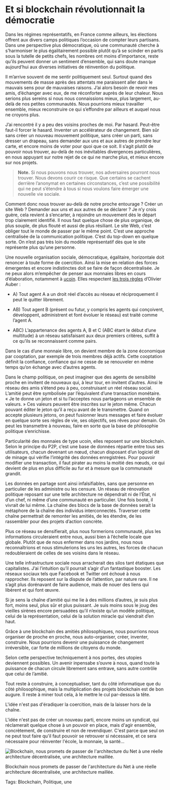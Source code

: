 # Et si blockchain révolutionnait la démocratie

Dans les régimes représentatifs, en France comme ailleurs, les élections offrent aux divers camps politiques l’occasion de compter leurs partisans. Dans une perspective plus démocratique, où une communauté cherche à s’harmoniser le plus égalitairement possible plutôt qu’à se scinder en partis sous la tutelle de petits chefs, les nombres ont moins d’importance, reste qu’ils peuvent donner un sentiment d’ensemble, qui sans doute manque aujourd’hui aux diverses initiatives de réinvention du politique.

Il m’arrive souvent de me sentir politiquement seul. Surtout quand des mouvements de masse après des attentats me paraissent aller dans le mauvais sens pour de mauvaises raisons. J’ai alors besoin de revoir mes amis, d’échanger avec eux, de me réconforter auprès de leur chaleur. Nous serions plus sereins si nous nous connaissions mieux, plus largement, au-delà de nos petites communautés. Nous pourrions mieux travailler ensemble, mieux reconstruire ce qui s’effondre par ailleurs et auquel nous ne croyons plus.

J’ai rencontré il y a peu des voisins proches de moi. Par hasard. Peut-être faut-il forcer le hasard. Inventer un accélérateur de changement. Bien sûr sans créer un nouveau mouvement politique, sans créer un parti, sans dresser un drapeau, sans demander aux uns et aux autres de prendre leur carte, et encore moins de voter pour quoi que ce soit. Il s’agit plutôt de pouvoir nous trouver, au-delà de nos inévitables divergences particulières, en nous appuyant sur notre rejet de ce qui ne marche plus, et mieux encore sur nos projets.

> **Note.** Si nous pouvons nous trouver, nos adversaires pourront nous trouver. Nous devons courir ce risque. Que certains se cachent derrière l’anonymat en certaines circonstances, c’est une possibilité qui ne peut s’étendre à tous si nous voulons faire émerger une nouvelle vie sociale.

Comment donc nous trouver au-delà de notre proche entourage ? Créer un site Web ? Demander aux uns et aux autres de se déclarer ? Je n’y crois guère, cela revient à s’encarter, à rejoindre un mouvement dès le départ trop clairement identifié. Il nous faut quelque chose de plus organique, de plus souple, de plus flouté et aussi de plus résiliant. Le site Web, c’est obliger tout le monde de passer par le même point. C’est une approche centralisée de la communication politique. C’est du top-down en quelque sorte. On n’est pas très loin du modèle représentatif dès que le site représente plus qu’une personne.

Une nouvelle organisation sociale, démocratique, égalitaire, horizontale doit renoncer à toute forme de coercition. Ainsi la mise en relation des forces émergentes et encore indistinctes doit se faire de façon décentralisée. Je ne peux alors m’empêcher de penser aux monnaies libres en cours d’élaboration, notamment à [ucoin](http://www.ucoin.fr/). Elles respectent [les trois règles](http://perspective-numerique.net/wakka.php?wiki=UnManifesteMonnaieP2P) d’Olivier Auber :

- A) Tout agent A a un droit réel d’accès au réseau et réciproquement il peut le quitter librement.

- AB) Tout agent B (présent ou futur, y compris les agents qui conçoivent, développent, administrent et font évoluer le réseau) est traité comme l’agent A.

- ABC) L’appartenance des agents A, B et C (ABC étant le début d’une multitude) à un réseau satisfaisant aux deux premiers critères, suffit à ce qu’ils se reconnaissent comme pairs.

Dans le cas d’une monnaie libre, on devient membre de la zone économique par cooptation, par exemple de trois membres déjà actifs. Cette cooptation définit la confiance, confiance qui ne cesse de se renouveler en même temps qu’on échange avec d’autres agents.

Dans le champ politique, on peut imaginer que des agents de sensibilité proche en invitent de nouveaux qui, à leur tour, en invitent d’autres. Ainsi le réseau des amis s’étend peu à peu, construisant un réel réseau social. L’amitié peut être symbolisée par l’équivalent d’une transaction monétaire. « Je te donne un jeton et si tu l’acceptes nous partageons un ensemble de valeurs. » Ces valeurs peuvent être inscrites sur le jeton même. Chacun pouvant éditer le jeton qu’il a reçu avant de le transmettre. Quand on accepte plusieurs jetons, on peut fusionner leurs messages et faire évoluer en quelque sorte ses règles de vie, ses objectifs, ses rêves pour demain. On peut les transmettre à nouveau, faire en sorte que la base de philosophie politique s’enrichisse.

Particularité des monnaies de type ucoin, elles reposent sur une blockchain. Selon le principe du P2P, c’est une base de données répartie entre tous ses utilisateurs, chacun devenant un nœud, chacun disposant d’un logiciel dit de minage qui vérifie l’intégrité des données enregistrées. Pour pouvoir modifier une transaction, il faut pirater au moins la moitié des nœuds, ce qui devient de plus en plus difficile au fur et à mesure que la communauté grandit.

Les données en partage sont ainsi infalsifiables, sans que personne en particulier de les administre ou les censure. Un réseau de rénovation politique reposant sur une telle architecture ne dépendrait ni de l’État, ni d’un chef, ni même d’une communauté en particulier. Une fois booté, il vivrait de lui même. La chaîne des blocs de la base de données serait la métaphore de la chaîne des individus interconnectés. Traverser cette chaîne permettrait de remonter les amitiés, de les étendre, de les rassembler pour des projets d’action concrète.

Plus ce réseau se densifierait, plus nous formerions communauté, plus les informations circuleraient entre nous, aussi bien à l’échelle locale que globale. Plutôt que de nous enfermer dans nos jardins, nous nous reconnaîtrions et nous stimulerions les uns les autres, les forces de chacun redoubleraient de celles de ses voisins dans le réseau.

Une telle infrastructure sociale nous arracherait des silos tant étatiques que capitalistes. J’ai l’intuition qu’il pourrait s’agir d’un fantastique booster. Les réseaux sociaux tels que Facebook et Twitter ont échoué à nous rapprocher. Ils reposent sur la dispute de l’attention, par nature rare. Il ne s’agit plus dorénavant de faire audience, mais de nouer des liens qui libèrent et qui font œuvre.

Si je sens la chaîne d’amitié qui me lie à des millions d’autres, je suis plus fort, moins seul, plus sûr et plus puissant. Je suis moins sous le joug des vieilles sirènes encore persuadées qu’il n’existe qu’un modèle politique, celui de la représentation, celui de la solution miracle qui viendrait d’en haut.

Grâce à une blockchain des amitiés philosophiques, nous pourrions nous organiser de proche en proche, nous auto-organiser, créer, inventer, construire. Nous pourrions devenir une puissance de changement irréversible, car forte de millions de citoyens du monde.

Selon cette perspective techniquement à nos portes, des utopies deviennent possibles. Un avenir inpensabe s’ouvre à nous, quand toute la puissance de chacun circule librement sans entrave, sans autre contrôle que celui de l’amitié.

Tout reste à construire, à conceptualiser, tant du côté informatique que du côté philosophique, mais la multiplication des projets blockchain est de bon augure. Il reste à miner tout cela, à le mettre le cul par-dessus la tête.

L'idée n'est pas d'éradiquer la coercition, mais de la laisser hors de la chaîne.

L'idée n'est pas de créer un nouveau parti, encore moins un syndicat, qui réclamerait quelque chose à un pouvoir en place, mais d'agir ensemble, concrètement, de construire et non de revendiquer. C'est parce que seul on ne peut tout faire qu'il faut pouvoir se retrouver si nécessaire, et ce sera nécessaire pour réinventer l'école, la monnaie, la santé…

![Blockchain, nous promets de passer de l'architecture du Net à une réelle architecture décentralisée, une architecture maillée.](http://tcrouzet.comhttps://tcrouzet.com/images_tc/2016/01/bchain.png)

Blockchain nous promets de passer de l'architecture du Net à une réelle architecture décentralisée, une architecture maillée.



Tags: Blockchain, Politique, une